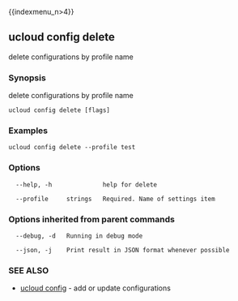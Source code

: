 {{indexmenu_n>4}}

## ucloud config delete

delete configurations by profile name

### Synopsis

delete configurations by profile name

```
ucloud config delete [flags]
```

### Examples

```
ucloud config delete --profile test
```

### Options

```
  --help, -h              help for delete 

  --profile     strings   Required. Name of settings item 

```

### Options inherited from parent commands

```
  --debug, -d   Running in debug mode 

  --json, -j    Print result in JSON format whenever possible 

```

### SEE ALSO

* [ucloud config](software/cli/cmd/ucloud/config)	 - add or update configurations

